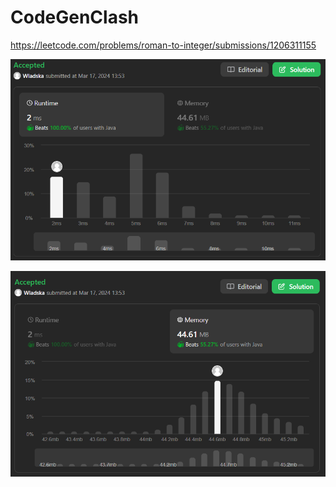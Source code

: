 # CodeGenClash

https://leetcode.com/problems/roman-to-integer/submissions/1206311155

![runtime](./images/leetcodesummary/runtime.png)

![memory](./images/leetcodesummary/memory.png)